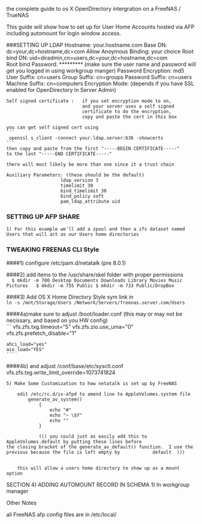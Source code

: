 the complete guide to os X OpenDirectory intergration on a FreeNAS / TrueNAS 

This guide will show how to set up for User Home Accounts hosted via AFP including
automount for login window access.

###SETTING UP LDAP
	Hostname: your.hostname.com
	Base DN: dc=your,dc=hostname,dc=com
	Allow Anoymous Binding: your choice
	Root bind DN: uid=diradmin,cn=users,dc=your,dc=hostname,dc=com  
	Root bind Password:  *********
		(make sure the user name and password will get you logged in using workgroup manger)
	Password Encryption: md5
	User Suffix:  cn=users
	Group Suffix: cn=groups
	Password Suffix: cn=users
	Machine Suffix:  cn=computers
	Encryption Mode:  (depends if you have SSL enabled for OpenDirectory in Server Admin)
	
	Self signed certificate :	if you set encryption mode to on,
								and your server uses a self signed 	
								certificate to do the encryption,
								copy and paste the cert in this box
	
	you can get self signed cert using  
	```
	 openssl s_client -connect your.ldap.server:636 -showcerts
	```  
	then copy and paste from the first "-----BEGIN CERTIFICATE-----"
	to the last "-----END CERTIFICATE-----"  
	
	there will most likely be more than one since it a trust chain
	
	Auxiliary Parameters: (these should be the default)
						ldap_version 3
						timelimit 30
						bind_timelimit 30
						bind_policy soft
						pam_ldap_attribute uid
	

### SETTING UP AFP SHARE
	1) For this example we'll add a zpool and then a zfs dataset named Users that will act as our Users home directories
	
	
### TWEAKING FREENAS CLI Style  

####1) configure /etc/pam.d/netatalk  (pre 8.0.1)  
	
####2) add items to the /usr/share/skel folder with proper permissions  
	```  
	$ mkdir -m 700 Desktop Documents Downloads Library Movies Music Pictures  
	$ mkdir -m 755 Public
	$ mkdir -m 733 Public/DropBox 
	```  

####3) Add OS X Home Directory Style sym link in  
	```
	ln -s /mnt/Storage/Users /Network/Servers/freenas.server.com/Users
	```		
				
####4a)make sure to adjust /boot/loader.conf  (this may or may not be necissary, and based on you HW config)  
	```
	vfs.zfs.txg.timeout="5"
	vfs.zfs.zio.use_uma="0"
	vfs.zfs.prefetch_disable="1"

	ahci_load="yes"
	aio_load="YES"
	```
	
####4b) and adjust /conf/base/etc/sysctl.conf
	vfs.zfs.txg.write_limit_override=1073741824

		
	5) Make Some Customization to how netatalk is set up by FreeNAS 
	
		edit /etc/rc.d/ix-afpd to amend line to AppleVolumes.system file
			generate_av_system()
				{
					echo "#"
					echo "~ \$f"
					echo ""
				}		
  
 				((( you could just as easily add this to AppleVolumes.default by putting these lines before 								the closing bracket of the generate_av_default() function.  I use the previous because the file is left empty by 			default  )))

  
		this will allow a users home directory to show up as a mount option

		

		
SECTION 4) ADDING AUTOMOUNT RECORD IN SCHEMA
	1) In workgroup manager





Other Notes

all FreeNAS afp config files are in /etc/local/

